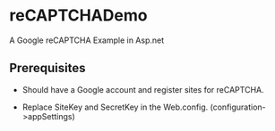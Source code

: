 # reCAPTCHADemo

A Google reCAPTCHA Example in Asp.net

## Prerequisites 

* Should have a Google account and register sites for reCAPTCHA.

* Replace SiteKey and SecretKey in the Web.config. (configuration->appSettings)


